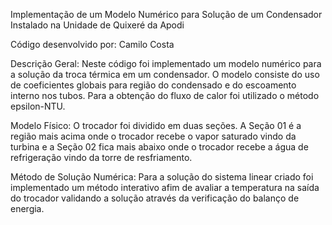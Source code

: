 Implementação de um Modelo Numérico para Solução de um Condensador Instalado na Unidade de Quixeré da Apodi

Código desenvolvido por:
Camilo Costa

Descrição Geral: Neste código foi implementado um modelo numérico para a solução da troca térmica em um condensador.
O modelo consiste do uso de coeficientes globais para região do condensado e do escoamento interno nos tubos. Para a
obtenção do fluxo de calor foi utilizado o método epsilon-NTU.

Modelo Físico: O trocador foi dividido em duas seções. A Seção 01 é a região mais acima onde o trocador recebe o
vapor saturado vindo da turbina e a Seção 02 fica mais abaixo onde o trocador recebe a água de refrigeração vindo da
torre de resfriamento.

Método de Solução Numérica: Para a solução do sistema linear criado foi implementado um método interativo afim de
avaliar a temperatura na saída do trocador validando a solução através da verificação do balanço de energia.